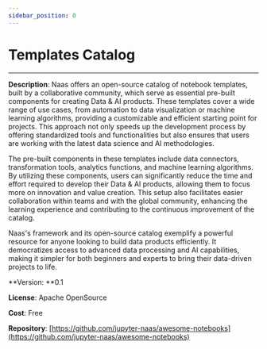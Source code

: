 ```yaml
---
sidebar_position: 0
---
```


# Templates Catalog 
---

**Description**: Naas offers an open-source catalog of notebook templates, built by a collaborative community, which serve as essential pre-built components for creating Data & AI products. These templates cover a wide range of use cases, from automation to data visualization or machine learning algorithms, providing a customizable and efficient starting point for projects. This approach not only speeds up the development process by offering standardized tools and functionalities but also ensures that users are working with the latest data science and AI methodologies.

The pre-built components in these templates include data connectors, transformation tools, analytics functions, and machine learning algorithms. By utilizing these components, users can significantly reduce the time and effort required to develop their Data & AI products, allowing them to focus more on innovation and value creation. This setup also facilitates easier collaboration within teams and with the global community, enhancing the learning experience and contributing to the continuous improvement of the catalog.

Naas's framework and its open-source catalog exemplify a powerful resource for anyone looking to build data products efficiently. It democratizes access to advanced data processing and AI capabilities, making it simpler for both beginners and experts to bring their data-driven projects to life.

**Version: **0.1

**License**: Apache OpenSource

**Cost**: Free

**Repository**: [https://github.com/jupyter-naas/awesome-notebooks](https://github.com/jupyter-naas/awesome-notebooks) 
